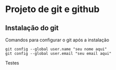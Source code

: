 # Projeto de git e github
## Instalação do git

Comandos para configurar o git após a instalação

```
git config --global user.name "seu nome aqui"
git config --global user.email "seu email aqui"
```

Testes
